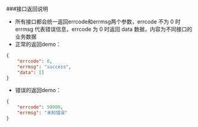 ###接口返回说明
* 所有接口都会统一返回errcode和errmsg两个参数，errcode 不为 0 时 errmsg 代表错误信息，errcode 为 0 时返回 data 数据，内容为不同接口的业务数据
* 正常的返回demo：
```json
{
	"errcode": 0,
	"errmsg": "success",
	"data": []
}
```
* 错误的返回demo：
```json
{
	"errcode": 50000,
	"errmsg": "未知错误"
}
```